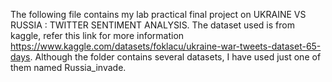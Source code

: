 The following file contains my lab practical final project on UKRAINE VS RUSSIA : TWITTER SENTIMENT ANALYSIS.
The dataset used is from kaggle, refer this link for more information https://www.kaggle.com/datasets/foklacu/ukraine-war-tweets-dataset-65-days.
Although the folder contains several datasets, I have used just one of them named Russia_invade.
